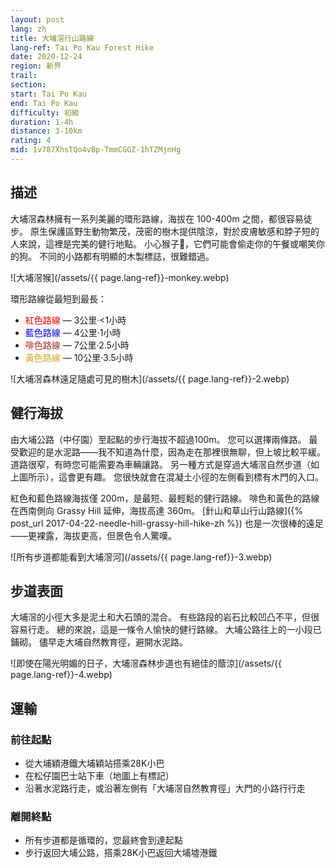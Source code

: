 ```yaml
---
layout: post
lang: zh
title: 大埔滘行山路線
lang-ref: Tai Po Kau Forest Hike
date: 2020-12-24
region: 新界
trail: 
section: 
start: Tai Po Kau
end: Tai Po Kau
difficulty: 初級
duration: 1-4h
distance: 3-10km
rating: 4
mid: 1v787XhsTQo4vBp-TmmCGGZ-1hTZMjnHg
---
```


## 描述

大埔滘森林擁有一系列美麗的環形路線，海拔在 100-400m 之間，都很容易徒步。 原生保護區野生動物繁茂，茂密的樹木提供陰涼，對於皮膚敏感和脖子短的人來說，這裡是完美的健行地點。 小心猴子🐒，它們可能會偷走你的午餐或嘲笑你的狗。 不同的小路都有明顯的木製標誌，很難錯過。

![大埔滘猴](/assets/{{ page.lang-ref}}-monkey.webp)

環形路線從最短到最長：

- <span style="color:red">紅色路線</span> — 3公里·<1小時
- <span style="color:blue">藍色路線</span> — 4公里·1小時
- <span style="color:brown">啡色路線</span> — 7公里·2.5小時
- <span style="color:goldenrod">黃色路線</span> — 10公里·3.5小時

![大埔滘森林遠足隨處可見的樹木](/assets/{{ page.lang-ref}}-2.webp)

## 健行海拔

由大埔公路（中仔園）至起點的步行海拔不超過100m。 您可以選擇兩條路。 最受歡迎的是水泥路——我不知道為什麼，因為走在那裡很無聊，但上坡比較平緩。 道路很窄，有時您可能需要為車輛讓路。 另一種方式是穿過大埔滘自然步道（如上圖所示），這會更有趣。 您很快就會在混凝土小徑的左側看到標有木門的入口。

紅色和藍色路線海拔僅 200m，是最短、最輕鬆的健行路線。 啡色和黃色的路線在西南側向 Grassy Hill 延伸，海拔高達 360m。 [針山和草山行山路線]({% post_url 2017-04-22-needle-hill-grassy-hill-hike-zh %}) 也是一次很棒的遠足——更裸露，海拔更高，但景色令人驚嘆。

![所有步道都能看到大埔滘河](/assets/{{ page.lang-ref}}-3.webp)

## 步道表面

大埔滘的小徑大多是泥土和大石頭的混合。 有些路段的岩石比較凹凸不平，但很容易行走。 總的來說，這是一條令人愉快的健行路線。 大埔公路往上的一小段已鋪砌。 儘早走大埔自然教育徑，避開水泥路。

![即使在陽光明媚的日子，大埔滘森林步道也有絕佳的蔭涼](/assets/{{ page.lang-ref}}-4.webp)

## 運輸

### 前往起點

- 從大埔穎港鐵大埔穎站搭乘28K小巴
- 在松仔園巴士站下車（地圖上有標記）
- 沿著水泥路行走，或沿著左側有「大埔滘自然教育徑」大門的小路行行走

### 離開終點

- 所有步道都是循環的，您最終會到達起點
- 步行返回大埔公路，搭乘28K小巴返回大埔墟港鐵